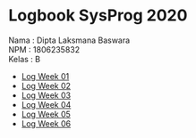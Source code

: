 # Logbook SysProg 2020

Nama : Dipta Laksmana Baswara<br>
NPM : 1806235832<br>
Kelas : B

- [Log Week 01](week-1/1806235832_Dipta_week_1.md)
- [Log Week 02](week-2/1806235832_Dipta_week_2.md)
- [Log Week 03](week-3/1806235832_Dipta_week_3.md)
- [Log Week 04](week-4/1806235832_Dipta_week_4.md)
- [Log Week 05](week-5/1806235832_Dipta_week_5.md)
- [Log Week 06](week-6/1806235832_Dipta_week_6.md)

